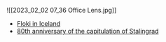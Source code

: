 ![[2023_02_02 07_36 Office Lens.jpg]]
- [Floki in Iceland](https://www.worldhistory.org/article/1310/the-vikings-in-iceland/)
- [80th anniversary of the capitulation of Stalingrad](https://www.thearticle.com/stalingrad)
